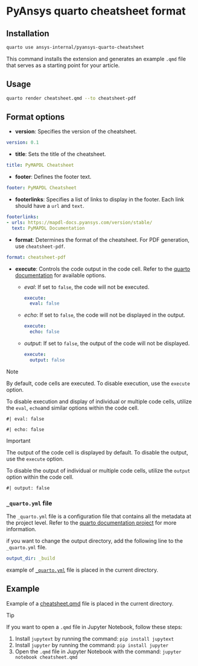 # PyAnsys quarto cheatsheet format


## Installation

```bash
quarto use ansys-internal/pyansys-quarto-cheatsheet
```
This command installs the extension and generates an example `.qmd` file that
serves as a starting point for your article.

## Usage

```bash
quarto render cheatsheet.qmd --to cheatsheet-pdf
```
## Format options

- **version**: Specifies the version of the cheatsheet.
```yaml
version: 0.1
```
- **title**: Sets the title of the cheatsheet.
```yaml
title: PyMAPDL Cheatsheet
```
- **footer**: Defines the footer text.
```yaml
footer: PyMAPDL Cheatsheet
```
- **footerlinks**:  Specifies a list of links to display in the footer.
Each link should have a ``url`` and ``text``.
```yaml
footerlinks:
- urls: https://mapdl-docs.pyansys.com/version/stable/
  text: PyMAPDL Documentation
```
- **format**: Determines the format of the cheatsheet. For PDF generation, use  `cheatsheet-pdf`.
```yaml
format: cheatsheet-pdf
```
- **execute**: Controls the code output in the code cell. Refer to the
[quarto documentation](https://quarto.org/docs/reference/cells/cells-knitr.html#code-output)
for available options.

  - *eval*: If set to `false`, the code will not be executed.
    ```yaml
    execute:
      eval: false
    ```
  - *echo*: If set to `false`, the code will not be displayed in the output.
    ```yaml
    execute:
      echo: false
    ```
  - *output*: If set to `false`, the output of the code will not be displayed.
    ```yaml
    execute:
      output: false
    ```

> [!NOTE]
> By default, code cells are executed. To disable execution, use the `execute` option.
>
> To disable execution and display of individual or multiple code cells,
> utilize the `eval`, `echo`and similar options within the code cell.
>  ```
> #| eval: false
>
> #| echo: false
>  ```

> [!IMPORTANT]
> The output of the code cell is displayed by default. To disable the output, use the `execute` option.
>
> To disable the output of individual or multiple code cells, 
> utilize the `output` option within the code cell.
>  ```
> #| output: false
>  ```

### ``_quarto.yml`` file
The `_quarto.yml` file is a configuration file that contains all the metadata at the project level.
Refer to the [quarto documentation project](https://quarto.org/docs/projects/quarto-projects.html#project-metadata)
for more information.

if you want to change the output directory, add the following line to the `_quarto.yml` file.
```yaml
output_dir: _build
```
example of [``_quarto.yml``](_quarto.yml) file is placed in the current directory.


## Example

Example of a [cheatsheet.qmd](cheatsheet.qmd) file is placed in the current directory.

> [!TIP]
> If you want to open a `.qmd` file in Jupyter Notebook, follow these steps:
> 1. Install `jupytext` by running the command: `pip install jupytext`
> 2. Install `jupyter` by running the command: `pip install jupyter`
> 3. Open the `.qmd` file in Jupyter Notebook with the command: `jupyter notebook cheatsheet.qmd`

